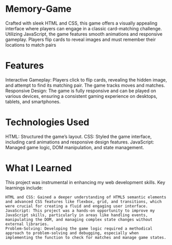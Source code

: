 # Memory-Game
Crafted with sleek HTML and CSS, this game offers a visually appealing interface where players can engage in a classic card-matching challenge. Utilizing JavaScript, the game features smooth animations and responsive gameplay. Players flip cards to reveal images and must remember their locations to match pairs
# Features
Interactive Gameplay: Players click to flip cards, revealing the hidden image, and attempt to find its matching pair. The game tracks moves and matches.
Responsive Design: The game is fully responsive and can be played on various devices, ensuring a consistent gaming experience on desktops, tablets, and smartphones.
# Technologies Used
HTML: Structured the game’s layout.
CSS: Styled the game interface, including card animations and responsive design features.
JavaScript: Managed game logic, DOM manipulation, and state management.
# What I Learned
This project was instrumental in enhancing my web development skills. Key learnings include:

    HTML and CSS: Gained a deeper understanding of HTML5 semantic elements and advanced CSS features like flexbox, grid, and transitions, which were crucial for creating a fluid and engaging user interface.
    JavaScript: This project was a hands-on opportunity to improve my JavaScript skills, particularly in areas like handling events, manipulating the DOM, and managing complex state changes without external libraries.
    Problem-Solving: Developing the game logic required a methodical approach to problem-solving and debugging, especially when implementing the function to check for matches and manage game states.
